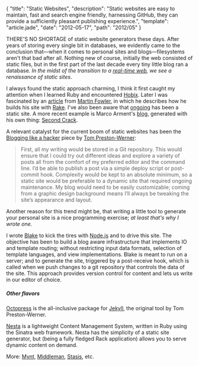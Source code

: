 {
  "title": "Static Websites",
  "description": "Static websites are easy to maintain, fast and search engine friendly, harnessing GitHub, they can provide a sufficiently pleasant publishing experience.",
  "template": "article.jade",
  "date": "2012-05-17",
  "path": "2012/05"
}

THERE'S NO SHORTAGE of static website generators these days. After years of storing every single bit in databases, we evidently came to the conclusion that—when it comes to personal sites and blogs—filesystems aren't that bad after all. Nothing new of course, initially the web consisted of static files, but in the first part of the last decade every tiny little blog ran a database. *In the midst of the transition to a [real-time web](http://en.wikipedia.org/wiki/Real-time_web), we see a renaissance of static sites*.

I always found the static approach charming, I think it first caught my attention when I learned Ruby and encountered [Hobix](http://hobix.github.com/hobix/). Later I was fascinated by an [article](http://www.martinfowler.com/articles/rake.html) from [Martin Fowler](http://www.martinfowler.com), in which he describes how he builds his site with [Rake](http://rake.rubyforge.org/). I've also been aware that [ongoing](http://www.tbray.org/ongoing/) has been a static site. A more recent example is Marco Arment's [blog](http://www.marco.org), generated with his own thing: [Second Crack](http://www.marco.org/secondcrack).

A relevant catalyst for the current boom of static websites has been the [Blogging like a hacker](http://tom.preston-werner.com/2008/11/17/blogging-like-a-hacker.html) piece by [Tom Preston-Werner](http://tom.preston-werner.com/):

> First, all my writing would be stored in a Git repository. This would ensure that I could try out different ideas and explore a variety of posts all from the comfort of my preferred editor and the command line. I’d be able to publish a post via a simple deploy script or post-commit hook. Complexity would be kept to an absolute minimum, so a static site would be preferable to a dynamic site that required ongoing maintenance. My blog would need to be easily customizable; coming from a graphic design background means I’ll always be tweaking the site’s appearance and layout.

Another reason for this trend might be, that writing a little tool to generate your personal site is a nice programming exercise; *at least that's why I wrote one.*

I wrote [Blake](http://michaelnisi.github.com/blake/) to kick the tires with [Node.js](http://nodejs.org/) and to drive this site. The objective has been to build a blog aware infrastructure that implements IO and template routing; without restricting input data formats, selection of template languages, and view implementations. Blake is meant to run on a server; and to generate the site, triggered by a post-receive hook, which is called when we push changes to a git repository that controls the data of the site. This approach provides version control for content and lets us write in our editor of choice.

##### Other flavors

[Octopress](http://octopress.org/) is the all-inclusive package for [Jekyll](http://jekyllrb.com/), the original tool by Tom Preston-Werner.

[Nesta](http://nestacms.com/) is a lightweight Content Management System, written in Ruby using the Sinatra web framework. Nesta has the simplicity of a static site generator, but (being a fully fledged Rack application) allows you to serve dynamic content on demand.

More: [Mynt](http://mynt.mirroredwhite.com/), [Middleman](http://awardwinningfjords.com/2009/10/22/middleman.html), [Stasis](http://stasis.me/), etc. 
